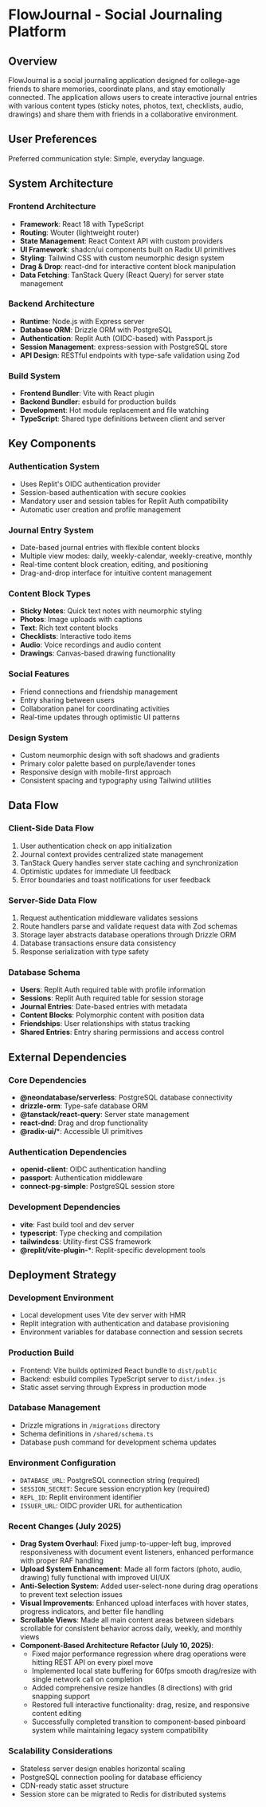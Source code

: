 # FlowJournal - Social Journaling Platform

## Overview

FlowJournal is a social journaling application designed for college-age friends to share memories, coordinate plans, and stay emotionally connected. The application allows users to create interactive journal entries with various content types (sticky notes, photos, text, checklists, audio, drawings) and share them with friends in a collaborative environment.

## User Preferences

Preferred communication style: Simple, everyday language.

## System Architecture

### Frontend Architecture
- **Framework**: React 18 with TypeScript
- **Routing**: Wouter (lightweight router)
- **State Management**: React Context API with custom providers
- **UI Framework**: shadcn/ui components built on Radix UI primitives
- **Styling**: Tailwind CSS with custom neumorphic design system
- **Drag & Drop**: react-dnd for interactive content block manipulation
- **Data Fetching**: TanStack Query (React Query) for server state management

### Backend Architecture
- **Runtime**: Node.js with Express server
- **Database ORM**: Drizzle ORM with PostgreSQL
- **Authentication**: Replit Auth (OIDC-based) with Passport.js
- **Session Management**: express-session with PostgreSQL store
- **API Design**: RESTful endpoints with type-safe validation using Zod

### Build System
- **Frontend Bundler**: Vite with React plugin
- **Backend Bundler**: esbuild for production builds
- **Development**: Hot module replacement and file watching
- **TypeScript**: Shared type definitions between client and server

## Key Components

### Authentication System
- Uses Replit's OIDC authentication provider
- Session-based authentication with secure cookies
- Mandatory user and session tables for Replit Auth compatibility
- Automatic user creation and profile management

### Journal Entry System
- Date-based journal entries with flexible content blocks
- Multiple view modes: daily, weekly-calendar, weekly-creative, monthly
- Real-time content block creation, editing, and positioning
- Drag-and-drop interface for intuitive content management

### Content Block Types
- **Sticky Notes**: Quick text notes with neumorphic styling
- **Photos**: Image uploads with captions
- **Text**: Rich text content blocks
- **Checklists**: Interactive todo items
- **Audio**: Voice recordings and audio content
- **Drawings**: Canvas-based drawing functionality

### Social Features
- Friend connections and friendship management
- Entry sharing between users
- Collaboration panel for coordinating activities
- Real-time updates through optimistic UI patterns

### Design System
- Custom neumorphic design with soft shadows and gradients
- Primary color palette based on purple/lavender tones
- Responsive design with mobile-first approach
- Consistent spacing and typography using Tailwind utilities

## Data Flow

### Client-Side Data Flow
1. User authentication check on app initialization
2. Journal context provides centralized state management
3. TanStack Query handles server state caching and synchronization
4. Optimistic updates for immediate UI feedback
5. Error boundaries and toast notifications for user feedback

### Server-Side Data Flow
1. Request authentication middleware validates sessions
2. Route handlers parse and validate request data with Zod schemas
3. Storage layer abstracts database operations through Drizzle ORM
4. Database transactions ensure data consistency
5. Response serialization with type safety

### Database Schema
- **Users**: Replit Auth required table with profile information
- **Sessions**: Replit Auth required table for session storage
- **Journal Entries**: Date-based entries with metadata
- **Content Blocks**: Polymorphic content with position data
- **Friendships**: User relationships with status tracking
- **Shared Entries**: Entry sharing permissions and access control

## External Dependencies

### Core Dependencies
- **@neondatabase/serverless**: PostgreSQL database connectivity
- **drizzle-orm**: Type-safe database ORM
- **@tanstack/react-query**: Server state management
- **react-dnd**: Drag and drop functionality
- **@radix-ui/***: Accessible UI primitives

### Authentication Dependencies
- **openid-client**: OIDC authentication handling
- **passport**: Authentication middleware
- **connect-pg-simple**: PostgreSQL session store

### Development Dependencies
- **vite**: Fast build tool and dev server
- **typescript**: Type checking and compilation
- **tailwindcss**: Utility-first CSS framework
- **@replit/vite-plugin-***: Replit-specific development tools

## Deployment Strategy

### Development Environment
- Local development uses Vite dev server with HMR
- Replit integration with authentication and database provisioning
- Environment variables for database connection and session secrets

### Production Build
- Frontend: Vite builds optimized React bundle to `dist/public`
- Backend: esbuild compiles TypeScript server to `dist/index.js`
- Static asset serving through Express in production mode

### Database Management
- Drizzle migrations in `/migrations` directory
- Schema definitions in `/shared/schema.ts`
- Database push command for development schema updates

### Environment Configuration
- `DATABASE_URL`: PostgreSQL connection string (required)
- `SESSION_SECRET`: Secure session encryption key (required)
- `REPL_ID`: Replit environment identifier
- `ISSUER_URL`: OIDC provider URL for authentication

### Recent Changes (July 2025)
- **Drag System Overhaul**: Fixed jump-to-upper-left bug, improved responsiveness with document event listeners, enhanced performance with proper RAF handling
- **Upload System Enhancement**: Made all form factors (photo, audio, drawing) fully functional with improved UI/UX
- **Anti-Selection System**: Added user-select-none during drag operations to prevent text selection issues
- **Visual Improvements**: Enhanced upload interfaces with hover states, progress indicators, and better file handling
- **Scrollable Views**: Made all main content areas between sidebars scrollable for consistent behavior across daily, weekly, and monthly views
- **Component-Based Architecture Refactor (July 10, 2025)**: 
  - Fixed major performance regression where drag operations were hitting REST API on every pixel move
  - Implemented local state buffering for 60fps smooth drag/resize with single network call on completion
  - Added comprehensive resize handles (8 directions) with grid snapping support
  - Restored full interactive functionality: drag, resize, and responsive content editing
  - Successfully completed transition to component-based pinboard system while maintaining legacy system compatibility

### Scalability Considerations
- Stateless server design enables horizontal scaling
- PostgreSQL connection pooling for database efficiency
- CDN-ready static asset structure
- Session store can be migrated to Redis for distributed systems